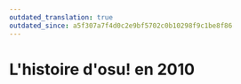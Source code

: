 ```yaml
---
outdated_translation: true
outdated_since: a5f307a7f4d0c2e9bf5702c0b10298f9c1be8f86
---
```


# L'histoire d'osu! en 2010
